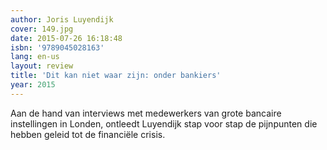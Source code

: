 ```yaml
---
author: Joris Luyendijk
cover: 149.jpg
date: 2015-07-26 16:18:48
isbn: '9789045028163'
lang: en-us
layout: review
title: 'Dit kan niet waar zijn: onder bankiers'
year: 2015
---
```

Aan de hand van interviews met medewerkers van grote bancaire instellingen in Londen, ontleedt Luyendijk stap voor stap de pijnpunten die hebben geleid tot de financiële crisis.
